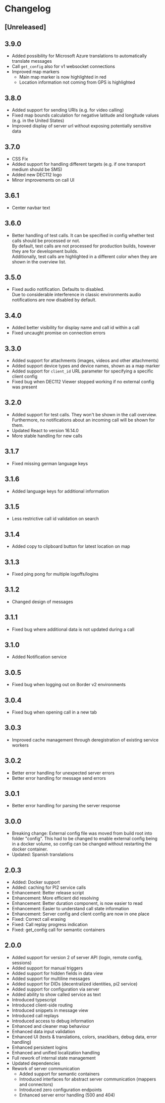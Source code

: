 # Changelog

## [Unreleased]

## 3.9.0

* Added possibility for Microsoft Azure translations to automatically translate messages
* Call `get_config` also for v1 websocket connections
* Improved map markers
  * Main map marker is now highlighted in red
  * Location information not coming from GPS is highlighted

## 3.8.0

* Added support for sending URIs (e.g. for video calling)
* Fixed map bounds calculation for negative latitude and longitude values (e.g. in the United States)
* Improved display of server url without exposing potentially sensitive data

## 3.7.0

* CSS Fix
* Added support for handling different targets (e.g. if one transport medium should be SMS)
* Added new DEC112 logo
* Minor improvements on call UI

## 3.6.1

* Center navbar text

## 3.6.0

* Better handling of test calls. It can be specified in config whether test calls should be processed or not. \
By default, test calls are not processed for production builds, however they are for development builds. \
Additionally, test calls are highlighted in a different color when they are shown in the overview list.

## 3.5.0

* Fixed audio notification. Defaults to disabled. \
Due to considerable interference in classic environments audio notifications are now disabled by default.

## 3.4.0

* Added better visibility for display name and call id within a call
* Fixed uncaught promise on connection errors

## 3.3.0

* Added support for attachments (images, videos and other attachments)
* Added support device types and device names, shown as a map marker
* Added support for `client_id` URL parameter for specifying a specific client config
* Fixed bug when DEC112 Viewer stopped working if no external config was present

## 3.2.0

* Added support for test calls. They won't be shown in the call overview. \
Furthermore, no notifications about an incoming call will be shown for them.
* Updated React to version 16.14.0
* More stable handling for new calls

## 3.1.7

* Fixed missing german language keys

## 3.1.6

* Added language keys for additional information

## 3.1.5

* Less restrictive call id validation on search

## 3.1.4

* Added copy to clipboard button for latest location on map

## 3.1.3

* Fixed ping pong for multiple logoffs/logins

## 3.1.2

* Changed design of messages

## 3.1.1

* Fixed bug where additional data is not updated during a call

## 3.1.0

* Added Notification service

## 3.0.5

* Fixed bug when logging out on Border v2 environments

## 3.0.4

* Fixed bug when opening call in a new tab

## 3.0.3

* Improved cache management through deregistration of existing service workers

## 3.0.2

* Better error handling for unexpected server errors
* Better error handling for message send errors

## 3.0.1

* Better error handling for parsing the server response

## 3.0.0

* Breaking change: External config file was moved from build root into folder "config". This had to be changed to enable external config being in a docker volume, so config can be changed without restarting the docker container.
* Updated: Spanish translations

## 2.0.3

* Added: Docker support
* Added: caching for PI2 service calls
* Enhancement: Better release script
* Enhancement: More efficient did resolving
* Enhancement: Better duration component, is now easier to read
* Enhancement: Easier to understand call state information
* Enhancement: Server config and client config are now in one place
* Fixed: Correct call erasing
* Fixed: Call replay progress indication
* Fixed: get_config call for semantic containers

## 2.0.0

* Added support for version 2 of server API (login, remote config, sessions)
* Added support for manual triggers
* Added support for hidden fields in data view
* Added support for multiline messages
* Added support for DIDs (decentralized identities, pi2 service)
* Added support for configuration via server
* Added ability to show called service as text
* Introduced typescript
* Introduced client-side routing
* Introduced snippets in message view
* Introduced call replays
* Introduced access to debug information
* Enhanced and cleaner map behaviour
* Enhanced data input validation
* Enhanced UI (texts & translations, colors, snackbars, debug data, error handling)
* Enhanced persistent logins
* Enhanced and unified localization handling
* Full rework of internal state management
* Updated dependencies
* Rework of server communication
  * Added support for semantic containers
  * Introduced interfaces for abstract server communication (mappers and connectors)
  * Introduced zero configuration endpoints
  * Enhanced server error handling (500 and 404)